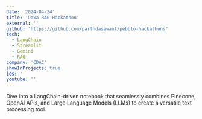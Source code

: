 ```yaml
---
date: '2024-04-24'
title: 'Daxa RAG Hackathon'
external: ''
github: 'https://github.com/parthdasawant/pebblo-hackathons'
tech:
  - LangChain
  - Streamlit
  - Gemini
  - RAG
company: 'CDAC'
showInProjects: true
ios: ''
youtube: ''
---
```


Dive into a LangChain-driven notebook that seamlessly combines Pinecone, OpenAI APIs, and Large Language Models (LLMs) to create a versatile text processing tool.
